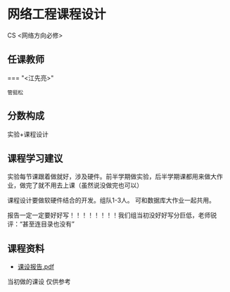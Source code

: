 # 网络工程课程设计
<div class="badges">
<span class="badge cs-badge">CS <网络方向必修></span>
</div>

## 任课教师

=== "<江先亮>"

    管挺松

## 分数构成

实验+课程设计

## 课程学习建议

实验每节课跟着做就好，涉及硬件。前半学期做实验，后半学期课都用来做大作业，做完了就不用去上课（虽然说没做完也可以）

课程设计要做软硬件结合的开发。组队1-3人。 可和数据库大作业一起共用。

报告一定一定要好好写！！！！！！！！我们组当初没好好写分巨低，老师锐评：“甚至连目录也没有”

## 课程资料

+ [课设报告.pdf](https://1drv.ms/b/s!AtocDSkaQMHclWOezil0_bPiBhgh?e=SlncPO)

当初做的课设 仅供参考



